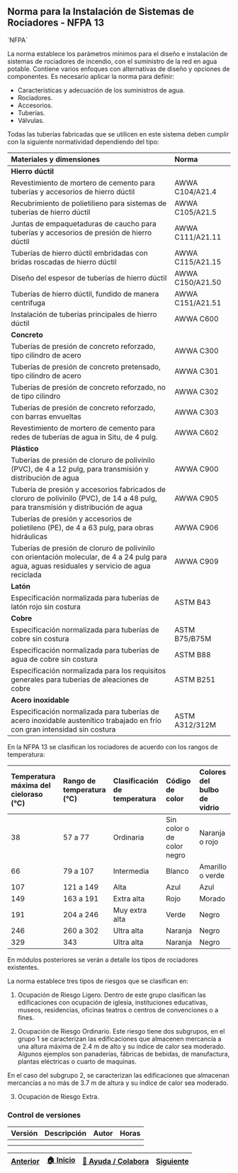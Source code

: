 ## Norma para la Instalación de Sistemas de Rociadores - NFPA 13

´NFPA´

La norma establece los parámetros mínimos para el diseño e instalación de sistemas de rociadores de incendio, con el suministro de la red en agua potable. Contiene varios enfoques con alternativas de diseño y opciones de componentes. Es necesario aplicar la norma para definir:

- Características y adecuación de los suministros de agua.
- Rociadores.
- Accesorios.
- Tuberías.
- Válvulas.

Todas las tuberías fabricadas que se utilicen en este sistema deben cumplir con la siguiente normatividad dependiendo del tipo:

|Materiales y dimensiones| Norma|
|:-----------------------|:-----|
|<b> Hierro dúctil </b>||
|Revestimiento de mortero de cemento para tuberías y accesorios de hierro dúctil|AWWA C104/A21.4|
|Recubrimiento de polietilieno para sistemas de tuberías de hierro dúctil|AWWA C105/A21.5|
|Juntas de empaquetaduras de caucho para tuberías y accesorios de presión de hierro dúctil|AWWA C111/A21.11|
|Tuberías de hierro dúctil embridadas con bridas roscadas de hierro dúctil|AWWA C115/A21.15|
|Diseño del espesor de tuberías de hierro dúctil|AWWA C150/A21.50|
|Tuberías de hierro dúctil, fundido de manera centrifuga|AWWA C151/A21.51|
|Instalación de tuberías principales de hierro dúctil|AWWA C600|
|<b> Concreto </b>||
|Tuberías de presión de concreto reforzado, tipo cilindro de acero|AWWA C300|
|Tuberías de presión de concreto pretensado, tipo cilindro de acero|AWWA C301|
|Tuberías de presión de concreto reforzado, no de tipo cilindro|AWWA C302|
|Tuberías de presión de concreto reforzado, con barras envueltas|AWWA C303|
|Revestimiento de mortero de cemento para redes de tuberías de agua in Situ, de 4 pulg.|AWWA C602|
|<b> Plástico </b>||
|Tuberías de presión de cloruro de polivinilo (PVC), de 4 a 12 pulg, para transmisión y distribución de agua|AWWA C900|
|Tubería de presión y accesorios fabricados de cloruro de polivinilo (PVC), de 14 a 48 pulg, para transmisión y distribución de agua|AWWA C905|
|Tuberías de presión y accesorios de polietileno (PE), de 4 a 63 pulg, para obras hidráulicas|AWWA C906|
|Tuberías de presión de cloruro de polivinilo con orientación molecular, de 4 a 24 pulg para agua, aguas residuales y servicio de agua reciclada|AWWA C909|
|<b> Latón </b>||
|Especificación normalizada para tuberías de latón rojo sin costura| ASTM B43|
|<b> Cobre </b>||
|Especificación normalizada para tuberías de cobre sin costura|ASTM B75/B75M|
|Especificación normalizada para tuberías de agua de cobre sin costura|ASTM B88|
|Especificación normalizada para los requisitos generales para tuberías de aleaciones de cobre|ASTM B251|
|<b> Acero inoxidable </b>||
|Especificación normalizada para tuberías de acero inoxidable austenítico trabajado en frío con gran intensidad sin costura|ASTM A312/312M|

En la NFPA 13 se clasifican los rociadores de acuerdo con los rangos de temperatura:

|Temperatura máxima del cieloraso (°C)|Rango de temperatura (°C)|Clasificación de temperatura|Código de color|Colores del bulbo de vidrio|
|:------------------------------------|:------------------------|:---------------------------|:--------------|:---------------------------|
|38|57 a 77|Ordinaria|Sin color o de color negro|Naranja o rojo|
|66|79 a 107| Intermedia|Blanco|Amarillo o verde|
|107|121 a 149|Alta| Azul|Azul|
|149|163 a 191|Extra alta|Rojo|Morado|
|191|204 a 246| Muy extra alta |Verde|Negro|
|246|260 a 302| Ultra alta|Naranja|Negro|
|329|343|Ultra alta|Naranja|Negro|

En módulos posteriores se verán a detalle los tipos de rociadores existentes.

La norma establece tres tipos de riesgos que se clasifican en:

1. Ocupación de Riesgo Ligero. Dentro de este grupo clasifican las edificaciones con ocupación de iglesia, instituciones educativas, museos, residencias, oficinas teatros o centros de convenciones o a fines.

2. Ocupación de Riesgo Ordinario. Este riesgo tiene dos subgrupos, en el grupo 1 se caracterizan las edificaciones que almacenen mercancía a una altura máxima de 2.4 m de alto y su índice de calor sea moderado. Algunos ejemplos son panaderías, fábricas de bebidas, de manufactura, plantas eléctricas o cuarto de maquinas.

En el caso del subgrupo 2, se caracterizan las edificaciones que almacenan mercancías a no más de 3.7 m de altura y su índice de calor sea moderado.

3. Ocupación de Riesgo Extra.

### Control de versiones 

| Versión    | Descripción                                                          | Autor                                      | Horas |
|------------|:---------------------------------------------------------------------|--------------------------------------------|:-----:|
|  | |  |   |
|  | |   |      |

| [Anterior](../Readme.md) | [:house: Inicio](../../Readme.md) | [:beginner: Ayuda / Colabora](https://github.com/Andrealvch/C.RCI/discussions/1) | [Siguiente](../NFPA11) |
|------|:-----------|-------------------|:--------:|

